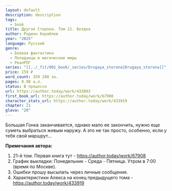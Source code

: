 ```yaml
---
layout: default
description: description
tags:
  - book
title: Другая Сторона. Том 21. Бездна
author: Родион Кораблев
year: "2025"
language: Русский
genre:
  - Боевая фантастика
  - Попаданцы в магические миры
  - РеалРПГ
series: "[[../_fit/001_book/_series/Drugaya_storona|Drugaya_storona]]"
price: 159 ₽
word_count: 359 288 зн.
pages: 8.98 а.л.
status: В процессе
url: https://author.today/work/433893
first_book_url: https://author.today/work/67908
character_stats_url: https://author.today/work/433919
chapter: 21
glava: "20"
---
```

Большая Гонка заканчивается, однако мало ее закончить, нужно еще суметь выбраться живым наружу. А это не так просто, особенно, если у тебя свой маршрут...

**Примечания автора:**  
1. 21-й том. Первая книга тут - https://author.today/work/67908  
2. График выкладки: Понедельник - Среда - Пятница. Утром в 7:00 (время по Москве).  
3. Ошибки прошу высылать через личные сообщения.  
4. Характеристики Алекса на конец предыдущего тома - https://author.today/work/433919

#